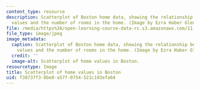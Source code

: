 ```yaml
---
content_type: resource
description: Scatterplot of Boston home data, showing the relationship between home
  values and the number of rooms in the home. (Image by Ezra Haber Glenn.)
file: /media/https%3A/open-learning-course-data-rc.s3.amazonaws.com/11-220-quantitative-reasoning-statistical-methods-for-planners-i-spring-2009/f38737f38be8a57f0754521c103efa64_11-220s09.jpg
file_type: image/jpeg
image_metadata:
  caption: Scatterplot of Boston home data, showing the relationship between home
    values and the number of rooms in the home. (Image by Ezra Haber Glenn.)
  credit: ''
  image-alt: Scatterplot of home values in Boston.
resourcetype: Image
title: Scatterplot of home values in Boston
uid: f38737f3-8be8-a57f-0754-521c103efa64
---
```

